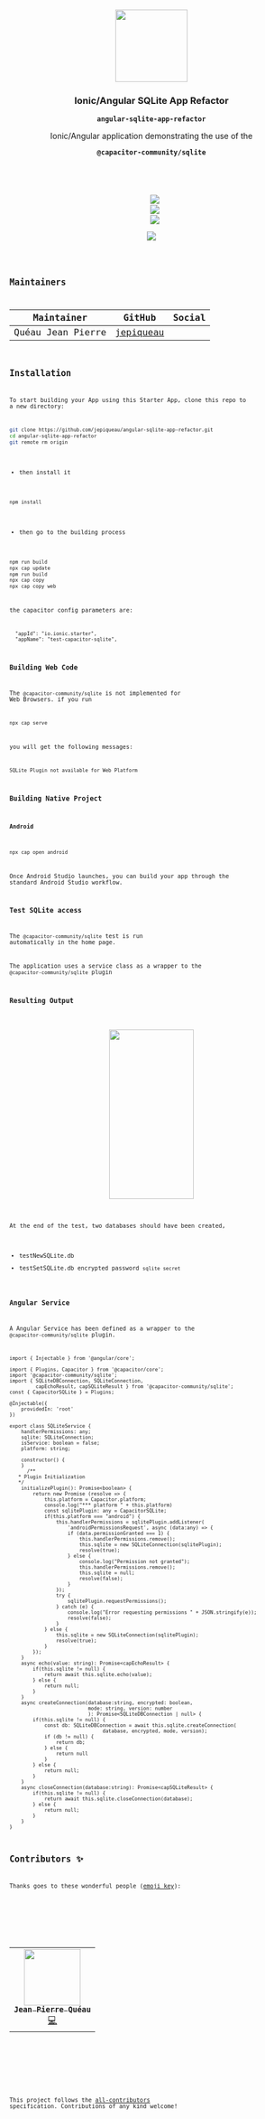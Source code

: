 <p align="center"><br><img src="https://avatars3.githubusercontent.com/u/16580653?v=4" width="128" height="128" /></p>

<h3 align="center">Ionic/Angular SQLite App Refactor</h3>
<p align="center"><strong><code>angular-sqlite-app-refactor</code></strong></p>
<p align="center">Ionic/Angular application demonstrating the use of the</p>
<p align="center"><strong><code>@capacitor-community/sqlite<code></strong></p>
<br>
<p align="center">
  <img src="https://img.shields.io/maintenance/yes/2020?style=flat-square" />
  <a href="https://github.com/jepiqueau/angular-sqlite-app-refactor"><img src="https://img.shields.io/github/license/jepiqueau/angular-sqlite-app-refactor?style=flat-square" /></a>
  <a href="https://github.com/jepiqueau/angular-sqlite-app-refactor"><img src="https://img.shields.io/github/package-json/v/jepiqueau/angular-sqlite-app-refactor?style=flat-square" /></a>
<!-- ALL-CONTRIBUTORS-BADGE:START - Do not remove or modify this section -->
<a href="#contributors-"><img src="https://img.shields.io/badge/all%20contributors-1-orange?style=flat-square" /></a>
<!-- ALL-CONTRIBUTORS-BADGE:END -->
</p>

## Maintainers

| Maintainer        | GitHub                                    | Social |
| ----------------- | ----------------------------------------- | ------ |
| Quéau Jean Pierre | [jepiqueau](https://github.com/jepiqueau) |        |


## Installation

To start building your App using this Starter App, clone this repo to a new directory:

```bash
git clone https://github.com/jepiqueau/angular-sqlite-app-refactor.git 
cd angular-sqlite-app-refactor
git remote rm origin
```

 - then install it

```bash
npm install
```

 - then go to the building process

```bash
npm run build
npx cap update
npm run build
npx cap copy
npx cap copy web
```

the capacitor config parameters are:

```
  "appId": "io.ionic.starter",
  "appName": "test-capacitor-sqlite",
```

### Building Web Code

The ```@capacitor-community/sqlite``` is not implemented for Web Browsers.
if you run

```bash
npx cap serve
```
you will get the following messages:
```
SQLite Plugin not available for Web Platform
```

### Building Native Project


#### Android

```bash
npx cap open android
```
Once Android Studio launches, you can build your app through the standard Android Studio workflow.

### Test SQLite access

The ```@capacitor-community/sqlite``` test is run automatically in the home page.

The application uses a service class as a wrapper to the ```@capacitor-community/sqlite``` plugin 

### Resulting Output

<p align="center"><br><img src="https://github.com/jepiqueau/angular-sqlite-app-refactor/src/assets/icon/CaptureResult.png" width="150" height="300" /></p>


At the end of the test, two databases should have been created,  


 - testNewSQLite.db
 - testSetSQLite.db encrypted password `sqlite secret`

### Angular Service

A Angular Service has been defined as a wrapper to the ```@capacitor-community/sqlite``` plugin.

```tsx
import { Injectable } from '@angular/core';

import { Plugins, Capacitor } from '@capacitor/core';
import '@capacitor-community/sqlite';
import { SQLiteDBConnection, SQLiteConnection,
         capEchoResult, capSQLiteResult } from '@capacitor-community/sqlite';
const { CapacitorSQLite } = Plugins;

@Injectable({
    providedIn: 'root'
})

export class SQLiteService {
    handlerPermissions: any;
    sqlite: SQLiteConnection;
    isService: boolean = false;
    platform: string;

    constructor() {
    }
      /**
   * Plugin Initialization
   */
    initializePlugin(): Promise<boolean> {
        return new Promise (resolve => {
            this.platform = Capacitor.platform;
            console.log("*** platform " + this.platform)
            const sqlitePlugin: any = CapacitorSQLite;
            if(this.platform === "android") {
                this.handlerPermissions = sqlitePlugin.addListener(
                    'androidPermissionsRequest', async (data:any) => { 
                    if (data.permissionGranted === 1) {
                        this.handlerPermissions.remove();
                        this.sqlite = new SQLiteConnection(sqlitePlugin);
                        resolve(true);
                    } else {
                        console.log("Permission not granted");
                        this.handlerPermissions.remove();
                        this.sqlite = null;
                        resolve(false);
                    }      
                });
                try {
                    sqlitePlugin.requestPermissions();
                } catch (e) {
                    console.log("Error requesting permissions " + JSON.stringify(e));
                    resolve(false);
                }
            } else {
                this.sqlite = new SQLiteConnection(sqlitePlugin);
                resolve(true);
            }
        });
    }
    async echo(value: string): Promise<capEchoResult> {
        if(this.sqlite != null) {
            return await this.sqlite.echo(value);
        } else {
            return null;
        }
    }
    async createConnection(database:string, encrypted: boolean,
                           mode: string, version: number
                           ): Promise<SQLiteDBConnection | null> {
        if(this.sqlite != null) {
            const db: SQLiteDBConnection = await this.sqlite.createConnection(
                                database, encrypted, mode, version);
            if (db != null) {
                return db;
            } else {
                return null
            }
        } else {
            return null;
        }
    }
    async closeConnection(database:string): Promise<capSQLiteResult> {
        if(this.sqlite != null) {
            return await this.sqlite.closeConnection(database);
        } else {
            return null;
        }
    }
}

```

## Contributors ✨

Thanks goes to these wonderful people ([emoji key](https://allcontributors.org/docs/en/emoji-key)):

<!-- ALL-CONTRIBUTORS-LIST:START - Do not remove or modify this section -->
<!-- prettier-ignore-start -->
<!-- markdownlint-disable -->
<table>
  <tr>
    <td align="center"><a href="https://github.com/jepiqueau"><img src="https://avatars3.githubusercontent.com/u/16580653?v=4" width="100px;" alt=""/><br /><sub><b>Jean Pierre Quéau</b></sub></a><br /><a href="https://github.com/jepiqueau/angular-sqlite-app-refactor/commits?author=jepiqueau" title="Code">💻</a></td>
  </tr>
</table>

<!-- markdownlint-enable -->
<!-- prettier-ignore-end -->

<!-- ALL-CONTRIBUTORS-LIST:END -->

This project follows the [all-contributors](https://github.com/all-contributors/all-contributors) specification. Contributions of any kind welcome!

